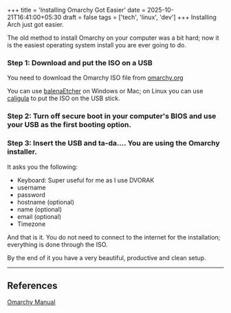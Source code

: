 +++
title = 'Installing Omarchy Got Easier'
date = 2025-10-21T16:41:00+05:30
draft = false
tags = ['tech', 'linux', 'dev']
+++
Installing Arch just got easier.

The old method to install Omarchy on your computer was a bit hard; now it is the easiest operating system install you are ever going to do.

### Step 1: Download and put the ISO on a USB

You need to download the Omarchy ISO file from [omarchy.org](https://omarchy.org/)

You can use [balenaEtcher](https://etcher.balena.io/) on Windows or Mac; on Linux you can use [caligula](https://github.com/ifd3f/caligula) to put the ISO on the USB stick.

### Step 2: Turn off secure boot in your computer's BIOS and use your USB as the first booting option.
### Step 3: Insert the USB and ta-da.... You are using the Omarchy installer.

It asks you the following:
- Keyboard: Super useful for me as I use DVORAK
- username
- password
- hostname (optional)
- name (optional)
- email (optional)
- Timezone

And that is it.
You do not need to connect to the internet for the installation; everything is done through the ISO.

By the end of it you have a very beautiful, productive and clean setup.

___
## References
[Omarchy Manual](https://learn.omacom.io/2/the-omarchy-manual/50/getting-started)
